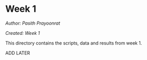 # Week 1

*Author: Pasith Prayoonrat*

*Created: Week 1*

This directory contains the scripts, data and results from week 1.

ADD LATER
